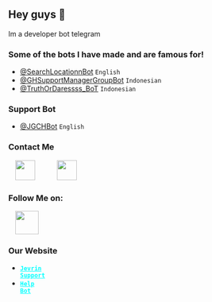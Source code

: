 <h2>Hey guys 👋</h2>
Im a developer bot telegram

<h3>Some of the bots I have made and are famous for!</h3>

- <a href="https://t.me/SearchLocationnBot">@SearchLocationnBot</a> <code>English</code>
- <a href="https://t.me/GHSupportManagerGroupBot">@GHSupportManagerGroupBot</a> <code>Indonesian</code>
- <a href="https://t.me/TruthOrDaressss_BoT">@TruthOrDaressss_BoT</a> <code>Indonesian</code>

<h3>Support Bot</h3>

- <a href="https://t.me/JGCHBot">@JGCHBot</a> <code>English</code>

<h3>Contact Me</h3>
<a href="https://t.me/jevringarmindo" style="margin-left: 1em; margin-right: 1em;" target="_blank"><img alt="" data-original-height="256" data-original-width="256" height="40" src="https://lh3.googleusercontent.com/-557qJ5NxbxM/YZPFuYO8_OI/AAAAAAAABa8/Xr75V5MIaVwWTTguPSyDvGDrJ9gdYu7zACLcBGAsYHQ/image.png" width="40" /></a>&nbsp; &nbsp;&nbsp;<a href="mailto:support@jevrinsupport.ml" style="margin-left: 1em; margin-right: 1em;" target="_blank"><img alt="" data-original-height="256" data-original-width="256" height="40" src="https://lh3.googleusercontent.com/-4Epp_GA_gFs/YZPFp0dgxNI/AAAAAAAABa4/xuYN4mtssS0a2qgxgIyoDL7OQS2mc_cLgCLcBGAsYHQ/image.png" width="40" /></a></div></div><br /></div></div></div></div><div class="separator" style="clear: both;"></div><div class="separator" style="clear: both;"><a href="https://t.me/jevringarmindo" target="_blank"></a></div></div>
<h3>Follow Me on:</h3>
<a href="https://instagram.com/rehan_m853.id" style="margin-left: 1em; margin-right: 1em;" target="_blank"><img alt="" data-original-height="128" data-original-width="128" height="47" src="https://lh3.googleusercontent.com/-x6JX4MxQvU4/YZTGckW-HWI/AAAAAAAABbE/UnEs7eyz398mvW2iKP3Q46_PbgCQoRCHQCLcBGAsYHQ/w47-h47/image.png" width="47" /></a></div>
<h3>Our Website</h3>

- <code><b><a href="https://www.jevrinsupport.ml" style="color: #01ffff;" target="blank_">Jevrin Support</a></b></code>
- <code><b><a href="https://www.jgchhelpbot.cf" style="color: #01ffff;" target="blank_">Help Bot</a></b></code>
